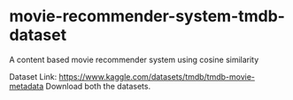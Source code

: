 # movie-recommender-system-tmdb-dataset
A content based movie recommender system using cosine similarity

Dataset Link:
https://www.kaggle.com/datasets/tmdb/tmdb-movie-metadata
Download both the datasets.
